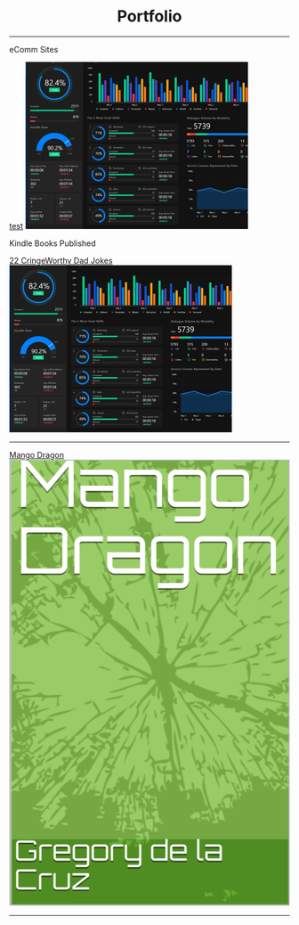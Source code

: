 <H1><center>Portfolio</center></H1>

---

eComm Sites

[test](http://google.com)
<img src="images/dummy_thumbnail.jpg?raw=true"/>





Kindle Books Published 

[22 CringeWorthy Dad Jokes](https://www.amazon.com/dp/B08M3T7LFM)
<img src="images/dummy_thumbnail.jpg?raw=true"/>

---
[Mango Dragon](https://www.amazon.com/dp/B08LVT4CBW)
<img src="images/mangodragon.png?raw=true"/>

---



